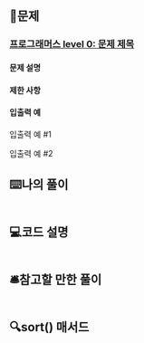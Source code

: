 ## 📝문제
### [프로그래머스 level 0: 문제 제목](링크)
#### 문제 설명

#### 제한 사항

#### 입출력 예

입출력 예 #1

입출력 예 #2




## ⌨️나의 풀이
```js

```

## 💻코드 설명
```js
```

## 🛎️참고할 만한 풀이

```js

```

## 🔍sort() 매서드